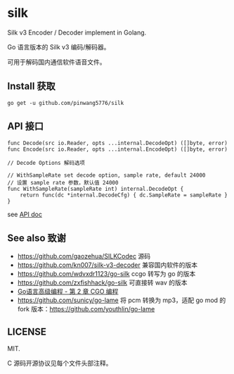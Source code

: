 # silk
Silk v3 Encoder / Decoder implement in Golang.

Go 语言版本的 Silk v3 编码/解码器。

可用于解码国内通信软件语音文件。

## Install 获取
```
go get -u github.com/pinwang5776/silk
```

## API 接口
```
func Decode(src io.Reader, opts ...internal.DecodeOpt) ([]byte, error)
func Encode(src io.Reader, opts ...internal.EncodeOpt) ([]byte, error)

// Decode Options 解码选项

// WithSampleRate set decode option, sample rate, default 24000
// 设置 sample rate 参数，默认值 24000
func WithSampleRate(sampleRate int) internal.DecodeOpt {
	return func(dc *internal.DecodeCfg) { dc.SampleRate = sampleRate }
}
```
see [API doc](https://pkg.go.dev/github.com/pinwang5776/silk)

## See also 致谢
- https://github.com/gaozehua/SILKCodec    源码
- https://github.com/kn007/silk-v3-decoder 兼容国内软件的版本
- https://github.com/wdvxdr1123/go-silk    ccgo 转写为 go 的版本
- https://github.com/zxfishhack/go-silk    可直接转 wav 的版本
- [Go语言高级编程 - 第 2 章 CGO 编程](https://chai2010.cn/advanced-go-programming-book/ch2-cgo/index.html)
- https://github.com/sunicy/go-lame 将 pcm 转换为 mp3，适配 go mod 的 fork 版本：https://github.com/youthlin/go-lame

## LICENSE
MIT.

C 源码开源协议见每个文件头部注释。
